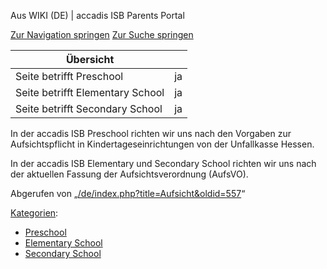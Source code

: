 Aus WIKI (DE) | accadis ISB Parents Portal

[Zur Navigation springen](/de/Aufsicht#mw-head) [Zur Suche springen](/de/Aufsicht#searchInput)

| Übersicht | |
| --- | --- |
| Seite betrifft Preschool | ja |
| Seite betrifft Elementary School | ja |
| Seite betrifft Secondary School | ja |

In der accadis ISB Preschool richten wir uns nach den Vorgaben zur Aufsichtspflicht in Kindertageseinrichtungen von der Unfallkasse Hessen.

In der accadis ISB Elementary und Secondary School richten wir uns nach der aktuellen Fassung der Aufsichtsverordnung (AufsVO).

Abgerufen von „[/de/index.php?title=Aufsicht&oldid=557](/de/index.php?title=Aufsicht&oldid=557)“

[Kategorien](/de/Spezial:Kategorien "Spezial:Kategorien"):

-   [Preschool](/de/Kategorie:Preschool "Kategorie:Preschool")
-   [Elementary School](/de/Kategorie:Elementary_School "Kategorie:Elementary School")
-   [Secondary School](/de/Kategorie:Secondary_School "Kategorie:Secondary School")